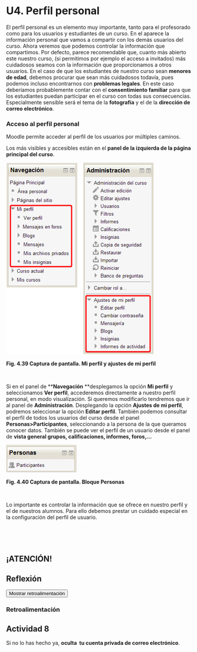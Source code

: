 
# U4. Perfil personal

El perfil personal es un elemento muy importante, tanto para el profesorado como para los usuarios y estudiantes de un curso. En el aparece la información personal que vamos a compartir con los demás usuarios del curso. Ahora veremos que podemos controlar la información que compartimos. Por defecto, parece recomendable que, cuanto más abierto este nuestro curso, (si permitimos por ejemplo el acceso a invitados) más cuidadosos seamos con la información que proporcionamos a otros usuarios. En el caso de que los estudiantes de nuestro curso sean **menores de edad**, debemos procurar que sean más cuidadosos todavía, pues podemos incluso encontrarnos con **problemas legales**. En este caso deberíamos probablemente contar con el **consentimiento familiar** para que los estudiantes puedan participar en el curso con todas sus consecuencias. Especialmente sensible será el tema de la **fotografía** y el de la **dirección de correo electrónico**.

### **Acceso al perfil personal**

Moodle permite acceder al perfil de los usuarios por múltiples caminos.

Los más visibles y accesibles están en el **panel de la izquierda de la página principal del curso**.


![](img/bloque_administracion,_ajustes_de_perfil.png)

**Fig. 4.39 Captura de pantalla. Mi perfil y ajustes de mi perfil**

 

Si en el panel de ****Navegación** **desplegamos la opción **Mi perfil** y seleccionamos **Ver perfil**, accederemos directamente a nuestro perfil personal, en modo visualización. Si queremos modificarlo tendremos que ir al panel de ****Administración****. Desplegando la opción **Ajustes de mi perfil**, podremos seleccionar la opción **Editar perfil**. También podemos consultar el perfil de todos los usuarios del curso desde el panel ****Personas&gt;Participantes****, seleccionando a la persona de la que queramos conocer datos. También se puede ver el perfil de un usuario desde el panel de ****vista general grupos, calificaciones, informes, foros,...****


![](img/bloque_personas.png)

**Fig. 4.40 Captura de pantalla. Bloque Personas**

 

Lo importante es controlar la información que se ofrece en nuestro perfil y el de nuestros alumnos. Para ello debemos prestar un cuidado especial en la configuración del perfil de usuario.

 

 

## ¡ATENCIÓN!

## Reflexión

<script type="text/javascript">var feedback161_9text = "Mostrar retroalimentación";</script><input class="feedbackbutton" name="toggle-feedback-161_9" onclick="$exe.toggleFeedback(this,true);return false" type="button" value="Mostrar retroalimentación"/>

### Retroalimentación

## Actividad 8

Si no lo has hecho ya, **oculta  tu cuenta privada de correo electrónico**.

